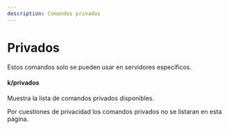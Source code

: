 ```yaml
---
description: Comandos privados
---
```


# Privados

Estos comandos solo se pueden usar en servidores específicos.

#### k/privados

Muestra la lista de comandos privados disponibles.



Por cuestiones de privacidad los comandos privados no se listaran en esta página.

